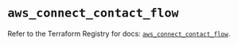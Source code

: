 # `aws_connect_contact_flow`

Refer to the Terraform Registry for docs: [`aws_connect_contact_flow`](https://registry.terraform.io/providers/hashicorp/aws/5.91.0/docs/resources/connect_contact_flow).
